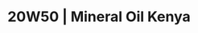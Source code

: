 ---
title: 20W50 | Mineral Oil Kenya
layout: product
name: Petrovöll VÖLEX MULTI GRADE MINERAL GASOLINE ENGINE OIL
image: assets/img/20W50.jpg
image2: ../../assets/img/20W50.jpg
grade: SAE 20W50
sizes: 4L,1L
base_api: SL/CF
description: Petrovöll VÖLEX is a high-performance engine oil with SAE grade 15w40 and 20w50 produced using selected mineral oils. It is eminently suited to petrol and diesel engines, with or without turbocharging. It is formulated using highly refined base stocks and state of the art additive technology. It is recommended for use on most common engines, high-powered cars, vans and light trucks, including those with multi-valve techniques and vehicles fitted with or without catalytic converters, operating under the most severe driving conditions.
performance: API SL/CF, ACEA A3/B3, MB 229.1, VW 505.00
benefits: 
    - Provides a stable lubricating film, even with hot oil and under excessive loads
    - Ensures very low oil consumption and Improved fuel economy and filterability
    - Prevents adhesion, lacquering and coking of cylinders, pistons, valves and turbochargers
    - Provides high level of oxidation protection
    - Effectively controls wear, rust, and corrosion to ensure long engine life
    - Provides year-round operation with good viscosity-temperature behaviour and high shear stability
    - Delivers properly balanced detergent and dispersion that ensures a clean engine

---